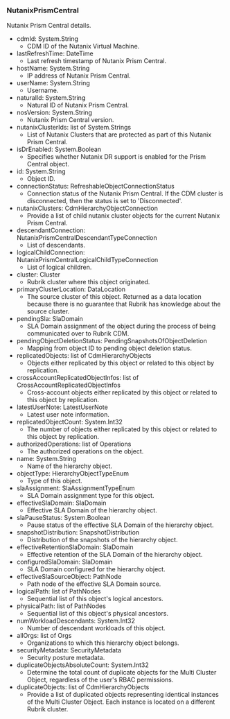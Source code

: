 ### NutanixPrismCentral
Nutanix Prism Central details.

- cdmId: System.String
  - CDM ID of the Nutanix Virtual Machine.
- lastRefreshTime: DateTime
  - Last refresh timestamp of Nutanix Prism Central.
- hostName: System.String
  - IP address of Nutanix Prism Central.
- userName: System.String
  - Username.
- naturalId: System.String
  - Natural ID of Nutanix Prism Central.
- nosVersion: System.String
  - Nutanix Prism Central version.
- nutanixClusterIds: list of System.Strings
  - List of Nutanix Clusters that are protected as part of this Nutanix Prism Central.
- isDrEnabled: System.Boolean
  - Specifies whether Nutanix DR support is enabled for the Prism Central object.
- id: System.String
  - Object ID.
- connectionStatus: RefreshableObjectConnectionStatus
  - Connection status of the Nutanix Prism Central. If the CDM cluster is disconnected, then the status is set to 'Disconnected'.
- nutanixClusters: CdmHierarchyObjectConnection
  - Provide a list of child nutanix cluster objects for the current Nutanix Prism Central.
- descendantConnection: NutanixPrismCentralDescendantTypeConnection
  - List of descendants.
- logicalChildConnection: NutanixPrismCentralLogicalChildTypeConnection
  - List of logical children.
- cluster: Cluster
  - Rubrik cluster where this object originated.
- primaryClusterLocation: DataLocation
  - The source cluster of this object. Returned as a data location because there is no guarantee that Rubrik has knowledge about the source cluster.
- pendingSla: SlaDomain
  - SLA Domain assignment of the object during the process of being communicated over to Rubrik CDM.
- pendingObjectDeletionStatus: PendingSnapshotsOfObjectDeletion
  - Mapping from object ID to pending object deletion status.
- replicatedObjects: list of CdmHierarchyObjects
  - Objects either replicated by this object or related to this object by replication.
- crossAccountReplicatedObjectInfos: list of CrossAccountReplicatedObjectInfos
  - Cross-account objects either replicated by this object or related to this object by replication.
- latestUserNote: LatestUserNote
  - Latest user note information.
- replicatedObjectCount: System.Int32
  - The number of objects either replicated by this object or related to this object by replication.
- authorizedOperations: list of Operations
  - The authorized operations on the object.
- name: System.String
  - Name of the hierarchy object.
- objectType: HierarchyObjectTypeEnum
  - Type of this object.
- slaAssignment: SlaAssignmentTypeEnum
  - SLA Domain assignment type for this object.
- effectiveSlaDomain: SlaDomain
  - Effective SLA Domain of the hierarchy object.
- slaPauseStatus: System.Boolean
  - Pause status of the effective SLA Domain of the hierarchy object.
- snapshotDistribution: SnapshotDistribution
  - Distribution of the snapshots of the hierarchy object.
- effectiveRetentionSlaDomain: SlaDomain
  - Effective retention of the SLA Domain of the hierarchy object.
- configuredSlaDomain: SlaDomain
  - SLA Domain configured for the hierarchy object.
- effectiveSlaSourceObject: PathNode
  - Path node of the effective SLA Domain source.
- logicalPath: list of PathNodes
  - Sequential list of this object's logical ancestors.
- physicalPath: list of PathNodes
  - Sequential list of this object's physical ancestors.
- numWorkloadDescendants: System.Int32
  - Number of descendant workloads of this object.
- allOrgs: list of Orgs
  - Organizations to which this hierarchy object belongs.
- securityMetadata: SecurityMetadata
  - Security posture metadata.
- duplicateObjectsAbsoluteCount: System.Int32
  - Determine the total count of duplicate objects for the Multi Cluster Object, regardless of the user's RBAC permissions.
- duplicateObjects: list of CdmHierarchyObjects
  - Provide a list of duplicated objects representing identical instances of the Multi Cluster Object. Each instance is located on a different Rubrik cluster.
